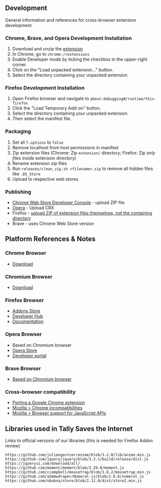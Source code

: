 



## Development

General information and references for cross-browser extension development


### Chrome, Brave, and Opera Development Installation

1. Download and unzip the [extension](https://github.com/omprojects/tally-extension/archive/master.zip)
1. In Chrome, go to `chrome://extensions`
1. Enable Developer mode by ticking the checkbox in the upper-right corner.
1. Click on the "Load unpacked extension..." button.
1. Select the directory containing your unpacked extension.


### Firefox Development Installation

1. Open Firefox browser and navigate to `about:debugging#/runtime/this-firefox`
1. Click the "Load Temporary Add-on" button.
1. Select the directory containing your unpacked extension.
1. Then select the manifest file.


### Packaging

1. Set all `T.options` to `false`
1. Remove localhost from host permissions in manifest
1. Zip extension files (Chrome: Zip `extension/` directory; Firefox: Zip *only files inside* extension directory)
1. Rename extension zip files  
1. Run `releases/clean_zip.sh <filename>.zip` to remove all hidden files like `.DS_Store`
1. Upload to respective web stores



### Publishing

* [Chrome Web Store Developer Console](https://chrome.google.com/u/1/webstore/devconsole) - upload ZIP file
* [Opera](https://addons.opera.com/developer/) - Upload CRX
* Firefox - [upload ZIP of extension files themselves, not the containing directory](https://mzl.la/2r2McKv)
* Brave - uses Chrome Web Store version


## Platform References & Notes



### Chrome Browser

* [Download](https://www.google.com/chrome/)


### Chromium Browser

* [Download](https://www.chromium.org/getting-involved/download-chromium)



### Firefox Browser

* [Addons Store](https://addons.mozilla.org/en-US/firefox/)
* [Developer Hub](https://addons.mozilla.org/en-US/developers/)
* [Documentation](https://extensionworkshop.com/)


### Opera Browser

* Based on Chromium browser
* [Opera Store](https://addons.opera.com/en/extensions/)
* [Developer portal](https://addons.opera.com/developer/)


### Brave Browser

* [Based on Chromium browser](https://support.brave.com/hc/en-us/articles/360017909112-How-can-I-add-extensions-to-Brave- )



### Cross-browser compatibility

* [Porting a Google Chrome extension](https://developer.mozilla.org/en-US/docs/Mozilla/Add-ons/WebExtensions/Porting_a_Google_Chrome_extension)
* [Mozilla > Chrome incompatibilities](https://developer.mozilla.org/en-US/docs/Mozilla/Add-ons/WebExtensions/Chrome_incompatibilities)
* [Mozilla > Browser support for JavaScript APIs](https://developer.mozilla.org/en-US/docs/Mozilla/Add-ons/WebExtensions/Browser_support_for_JavaScript_APIs)



## Libraries used in Tally Saves the Internet

Links to official versions of our libraries (this is needed for Firefox Addon review)

```
https://github.com/juliangarnier/anime/blob/3.2.0/lib/anime.min.js
https://github.com/jquery/jquery/blob/3.2.1/build/release/dist.js
https://jqueryui.com/download/all/
https://github.com/moment/moment/blob/2.29.0/moment.js
https://github.com/ccampbell/mousetrap/blob/1.6.2/mousetrap.min.js
https://github.com/adamwdraper/Numeral-js/blob/2.0.6/numeral.js
https://github.com/nbubna/store/blob/2.12.0/dist/store2.min.js


```
